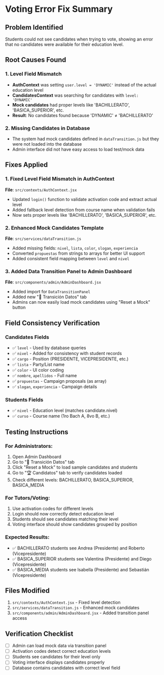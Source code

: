 # Voting Error Fix Summary

## Problem Identified
Students could not see candidates when trying to vote, showing an error that no candidates were available for their education level.

## Root Causes Found

### 1. Level Field Mismatch
- **AuthContext** was setting `user.level = 'DYNAMIC'` instead of the actual education level
- **CandidatesContext** was searching for candidates with `level: 'DYNAMIC'` 
- **Mock candidates** had proper levels like 'BACHILLERATO', 'BASICA_SUPERIOR', etc.
- **Result**: No candidates found because 'DYNAMIC' ≠ 'BACHILLERATO'

### 2. Missing Candidates in Database
- The system had mock candidates defined in `dataTransition.js` but they were not loaded into the database
- Admin interface did not have easy access to load test/mock data

## Fixes Applied

### 1. Fixed Level Field Mismatch in AuthContext
**File**: `src/contexts/AuthContext.jsx`
- Updated `login()` function to validate activation code and extract actual level
- Added fallback level detection from course name when validation fails
- Now sets proper levels like 'BACHILLERATO', 'BASICA_SUPERIOR', etc.

### 2. Enhanced Mock Candidates Template
**File**: `src/services/dataTransition.js`
- Added missing fields: `nivel`, `lista`, `color`, `slogan`, `experiencia`
- Converted `propuestas` from strings to arrays for better UI support
- Added consistent field mapping between `level` and `nivel`

### 3. Added Data Transition Panel to Admin Dashboard
**File**: `src/components/admin/AdminDashboard.jsx`
- Added import for `DataTransitionPanel`
- Added new "🔄 Transición Datos" tab
- Admins can now easily load mock candidates using "Reset a Mock" button

## Field Consistency Verification

### Candidates Fields
- ✅ `level` - Used by database queries
- ✅ `nivel` - Added for consistency with student records
- ✅ `cargo` - Position (PRESIDENTE, VICEPRESIDENTE, etc.)
- ✅ `lista` - Party/List name
- ✅ `color` - UI color coding
- ✅ `nombre`, `apellidos` - Full name
- ✅ `propuestas` - Campaign proposals (as array)
- ✅ `slogan`, `experiencia` - Campaign details

### Students Fields
- ✅ `nivel` - Education level (matches candidate.nivel)
- ✅ `curso` - Course name (1ro Bach A, 8vo B, etc.)

## Testing Instructions

### For Administrators:
1. Open Admin Dashboard
2. Go to "🔄 Transición Datos" tab
3. Click "Reset a Mock" to load sample candidates and students
4. Go to "🏆 Candidatos" tab to verify candidates loaded
5. Check different levels: BACHILLERATO, BASICA_SUPERIOR, BASICA_MEDIA

### For Tutors/Voting:
1. Use activation codes for different levels
2. Login should now correctly detect education level
3. Students should see candidates matching their level
4. Voting interface should show candidates grouped by position

### Expected Results:
- ✅ BACHILLERATO students see Andrea (Presidente) and Roberto (Vicepresidente)
- ✅ BASICA_SUPERIOR students see Valentina (Presidente) and Diego (Vicepresidente) 
- ✅ BASICA_MEDIA students see Isabella (Presidente) and Sebastián (Vicepresidente)

## Files Modified
1. `src/contexts/AuthContext.jsx` - Fixed level detection
2. `src/services/dataTransition.js` - Enhanced mock candidates
3. `src/components/admin/AdminDashboard.jsx` - Added transition panel access

## Verification Checklist
- [ ] Admin can load mock data via transition panel
- [ ] Activation codes detect correct education levels
- [ ] Students see candidates for their level only
- [ ] Voting interface displays candidates properly
- [ ] Database contains candidates with correct level field